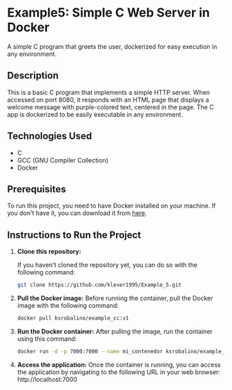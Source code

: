 # Example5: Simple C Web Server in Docker

A simple C program that greets the user, dockerized for easy execution in any environment.

## Description

This is a basic C program that implements a simple HTTP server. When accessed on port 8080, it responds with an HTML page that displays a welcome message with purple-colored text, centered in the page. The C app is dockerized to be easily executable in any environment.

## Technologies Used

- C
- GCC (GNU Compiler Collection)
- Docker

## Prerequisites

To run this project, you need to have Docker installed on your machine. If you don't have it, you can download it from [here](https://www.docker.com/products/docker-desktop).

## Instructions to Run the Project

1. **Clone this repository:**

   If you haven't cloned the repository yet, you can do so with the following command:

   ```bash
   git clone https://github.com/klever1995/Example_5.git

2. **Pull the Docker image:** 
   Before running the container, pull the Docker image with the following command:

   ```bash
   docker pull ksrobalino/example_cc:v1

3. **Run the Docker container:** 
   After pulling the image, run the container using this command:

   ```bash
   docker run -d -p 7000:7000 --name mi_contenedor ksrobalino/example_cc:v1

4. **Access the application:** 
   Once the container is running, you can access the application by navigating to the following URL in your web browser:
   http://localhost:7000
   
